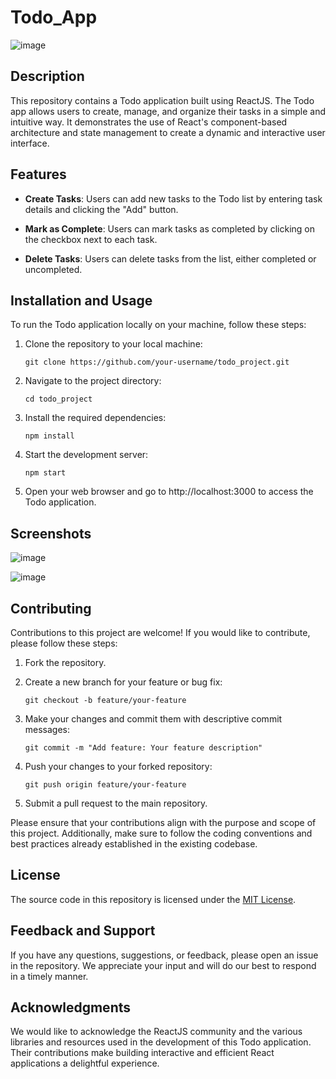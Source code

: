 # Todo_App

![image](https://github.com/AK0561/Todo_App/assets/97022114/aca2172a-6fee-4763-81aa-d1c252a450f1)

## Description

This repository contains a Todo application built using ReactJS. The Todo app allows users to create, manage, and organize their tasks in a simple and intuitive way. It demonstrates the use of React's component-based architecture and state management to create a dynamic and interactive user interface.

## Features

- **Create Tasks**: Users can add new tasks to the Todo list by entering task details and clicking the "Add" button.

- **Mark as Complete**: Users can mark tasks as completed by clicking on the checkbox next to each task.

- **Delete Tasks**: Users can delete tasks from the list, either completed or uncompleted.

## Installation and Usage

To run the Todo application locally on your machine, follow these steps:

1. Clone the repository to your local machine:

   ```shell
   git clone https://github.com/your-username/todo_project.git
   ```

2. Navigate to the project directory:

   ```shell
   cd todo_project
   ```

3. Install the required dependencies:

   ```shell
   npm install
   ```

4. Start the development server:

   ```shell
   npm start
   ```

5. Open your web browser and go to http://localhost:3000 to access the Todo application.

## Screenshots

![image](https://github.com/AK0561/Todo_App/assets/97022114/912c7502-c955-4e77-b1c8-d4c5111a7768)

![image](https://github.com/AK0561/Todo_App/assets/97022114/f28e35bb-94cd-4292-a81b-d85d1fa4fce2)

## Contributing

Contributions to this project are welcome! If you would like to contribute, please follow these steps:

1. Fork the repository.

2. Create a new branch for your feature or bug fix:

   ```shell
   git checkout -b feature/your-feature
   ```

3. Make your changes and commit them with descriptive commit messages:

   ```shell
   git commit -m "Add feature: Your feature description"
   ```

4. Push your changes to your forked repository:

   ```shell
   git push origin feature/your-feature
   ```

5. Submit a pull request to the main repository.

Please ensure that your contributions align with the purpose and scope of this project. Additionally, make sure to follow the coding conventions and best practices already established in the existing codebase.

## License

The source code in this repository is licensed under the [MIT License](LICENSE).

## Feedback and Support

If you have any questions, suggestions, or feedback, please open an issue in the repository. We appreciate your input and will do our best to respond in a timely manner.

## Acknowledgments

We would like to acknowledge the ReactJS community and the various libraries and resources used in the development of this Todo application. Their contributions make building interactive and efficient React applications a delightful experience.
